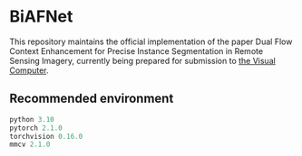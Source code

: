 # BiAFNet

This repository maintains the official implementation of the paper Dual Flow Context Enhancement for Precise Instance Segmentation in Remote Sensing Imagery, currently being prepared for submission to [the Visual Computer](https://link.springer.com/journal/371?utm_source=slink&utm_medium=journal_finder).

## Recommended environment
```python
python 3.10
pytorch 2.1.0
torchvision 0.16.0
mmcv 2.1.0
```



